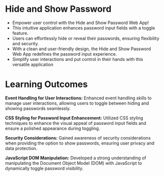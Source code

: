 # Hide and Show Password
* Empower user control with the Hide and Show Password Web App!
* This intuitive application enhances password input fields with a toggle feature.
* Users can effortlessly hide or reveal their passwords, ensuring flexibility and security.
* With a clean and user-friendly design, the Hide and Show Password Web App redefines the password input experience.
* Simplify user interactions and put control in their hands with this versatile application

# Learning Outcomes

**Event Handling for User Interactions:**
Enhanced event handling skills to manage user interactions, allowing users to toggle between hiding and showing passwords seamlessly.

**CSS Styling for Password Input Enhancement:**
Utilized CSS styling techniques to enhance the visual appeal of password input fields and ensure a polished appearance during toggling.

**Security Considerations:**
Gained awareness of security considerations when providing the option to show passwords, ensuring user privacy and data protection.

**JavaScript DOM Manipulation:**
Developed a strong understanding of manipulating the Document Object Model (DOM) with JavaScript to dynamically toggle password visibility.

